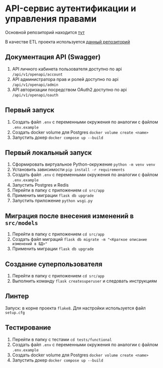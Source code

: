 # API-сервис аутентификации и управления правами

Основной репозиторий находится [тут](https://github.com/mikhail349/Auth_sprint_2)

В качестве ETL проекта используется [данный репозиторий](https://github.com/mikhail349ya/new_admin_panel_sprint_3)

## Документация API (Swagger)

1. API личного кабинета пользователя доступно по api `/api/v1/openapi/account`
2. API администратора прав и ролей доступно по api `/api/v1/openapi/admin`
3. API авторизации посредством OAuth2 доступно по api `/api/v1/openapi/oauth`

## Первый запуск

1. Создать файл `.env` с переменными окружения по аналогии с файлом `.env.example`
2. Создать docker volume для Postgres `docker volume create <name>`
3. Запустить докер `docker compose up --build`

## Первый локальный запуск

1. Сформировать виртуальное Python-окружение `python -m venv venv`
2. Установить зависимости `pip install -r requirements`
3. Создать файл `.env` с переменными окружения по аналогии с файлом `.env.example`
4. Запустить Postgres и Redis
5. Перейти в папку с приложением `cd src/app`
6. Применить миграции `flask db upgrade`
7. Запустить приложение `python wsgi.py`

## Миграция после внесения изменений в `src/models`

1. Перейти в папку с приложением `cd src/app`
2. Создать файл миграций `flask db migrate -m "<Краткое описание изменений в БД>"`
3. Применить миграции `flask db upgrade`

## Создание суперпользователя

1. Перейти в папку с приложением `cd src/app`
2. Выполнить команду `flask createsuperuser` и следовать инструкциям

## Линтер

Запуск: в корне проекта `flake8`. Для настройки используется файл `setup.cfg`

## Тестирование

1. Перейти в папку с тестами `cd tests/functional`
2. Создать файл `.env` с переменными окружения по аналогии с файлом `.env.example`
3. Создать docker volume для Postgres `docker volume create <name>`
4. Запустить докер `docker compose up --build`